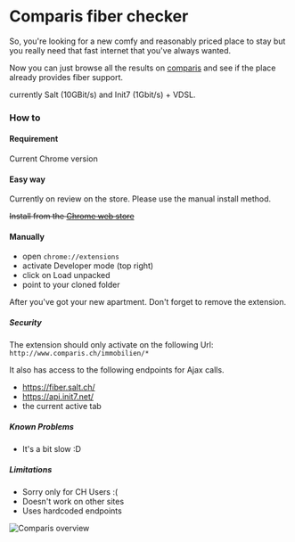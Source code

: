 # Comparis fiber checker

So, you're looking for a new comfy and reasonably priced place to stay but you
really need that fast internet that you've always wanted.

Now you can just browse all the results on [comparis](https://www.comparis.ch/immobilien/default) and see
if the place already provides fiber support. 

currently Salt (10GBit/s) and Init7
(1Gbit/s) + VDSL.

### How to

#### Requirement
Current Chrome version

#### Easy way
Currently on review on the store. Please use the manual install method.

~~Install from the [Chrome web store](ttps://chrome.google.com/webstore/detail/lmafadnjikhmoeofhiakoaikceofphcd/)~~

#### Manually
- open ``chrome://extensions``
- activate Developer mode (top right)
- click on Load unpacked 
- point to your cloned folder

After you've got your new apartment. Don't forget to remove the extension.

##### Security 
The extension should only activate on the following Url:
``http://www.comparis.ch/immobilien/*``

It also has access to the following endpoints for Ajax calls.
- https://fiber.salt.ch/
- https://api.init7.net/
- the current active tab

##### Known Problems
- It's a bit slow :D

##### Limitations
- Sorry only for CH Users :(
- Doesn't work on other sites
- Uses hardcoded endpoints

![Comparis overview](git_images/checker.png "Comparis check")

